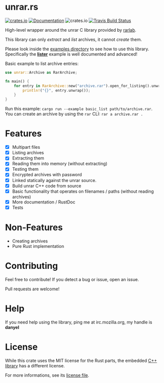 # unrar.rs

[![crates.io](https://img.shields.io/crates/v/unrar.svg)](https://crates.io/crates/unrar/)
[![Documentation](https://docs.rs/unrar/badge.svg)](https://docs.rs/unrar/)
![crates.io](https://img.shields.io/crates/l/unrar)
[![Travis Build Status](https://travis-ci.org/muja/unrar.rs.svg)](https://travis-ci.org/muja/unrar.rs)

High-level wrapper around the unrar C library provided by [rarlab](http://rarlab.com).

This library can only *extract* and *list* archives, it cannot *create* them.

Please look inside the [examples directory](./examples) to see how to use this library.  
Specifically the [**lister**](./examples/lister.rs) example is well documented and advanced!

Basic example to list archive entries:

```rust
use unrar::Archive as RarArchive;

fn main() {
    for entry in RarArchive::new("archive.rar").open_for_listing().unwrap() {
        println!("{}", entry.unwrap());
    }
}
```

Run this example: `cargo run --example basic_list path/to/archive.rar`.  
You can create an archive by using the `rar` CLI: `rar a archive.rar .`

# Features

- [x] Multipart files
- [x] Listing archives
- [x] Extracting them
- [x] Reading them into memory (without extracting)
- [x] Testing them
- [x] Encrypted archives with password
- [x] Linked statically against the unrar source.
- [x] Build unrar C++ code from source
- [x] Basic functionality that operates on filenames / paths (without reading archives)
- [x] More documentation / RustDoc
- [x] Tests

# Non-Features

- Creating archives
- Pure Rust implementation

# Contributing

Feel free to contribute! If you detect a bug or issue, open an issue.

Pull requests are welcome!

# Help

If you need help using the library, ping me at irc.mozilla.org, my handle is **danyel**

# License

While this crate uses the MIT license for the Rust parts,
the embedded [C++ library](./unrar_sys/vendor/unrar) has a different license.

For more informations, see its [license file](./unrar_sys/vendor/unrar/license.txt).

